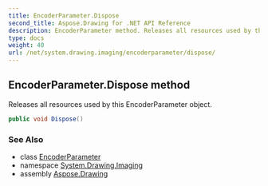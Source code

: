 ```yaml
---
title: EncoderParameter.Dispose
second_title: Aspose.Drawing for .NET API Reference
description: EncoderParameter method. Releases all resources used by this EncoderParameter object
type: docs
weight: 40
url: /net/system.drawing.imaging/encoderparameter/dispose/
---
```

## EncoderParameter.Dispose method

Releases all resources used by this EncoderParameter object.

```csharp
public void Dispose()
```

### See Also

* class [EncoderParameter](../)
* namespace [System.Drawing.Imaging](../../encoderparameter/)
* assembly [Aspose.Drawing](../../../)


